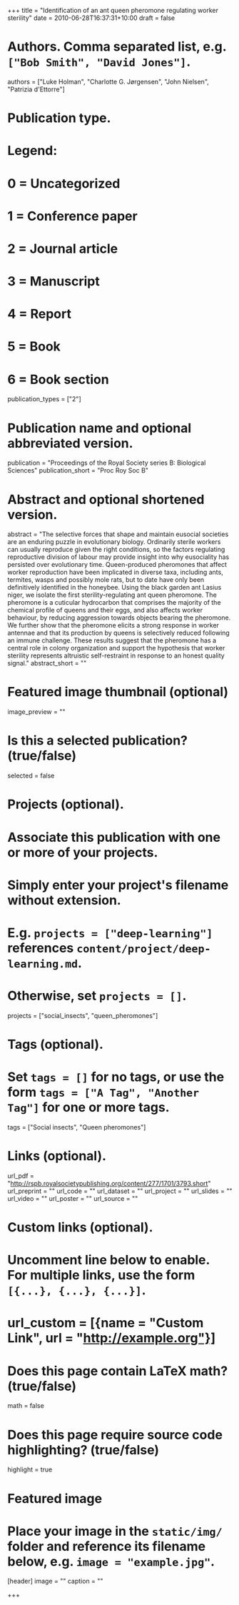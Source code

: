 +++
title = "Identification of an ant queen pheromone regulating worker sterility"
date = 2010-06-28T16:37:31+10:00
draft = false

# Authors. Comma separated list, e.g. `["Bob Smith", "David Jones"]`.
authors = ["Luke Holman", "Charlotte G. Jørgensen", "John Nielsen", "Patrizia d'Ettorre"]

# Publication type.
# Legend:
# 0 = Uncategorized
# 1 = Conference paper
# 2 = Journal article
# 3 = Manuscript
# 4 = Report
# 5 = Book
# 6 = Book section
publication_types = ["2"]

# Publication name and optional abbreviated version.
publication = "Proceedings of the Royal Society series B: Biological Sciences"
publication_short = "Proc Roy Soc B"

# Abstract and optional shortened version.
abstract = "The selective forces that shape and maintain eusocial societies are an enduring puzzle in evolutionary biology. Ordinarily sterile workers can usually reproduce given the right conditions, so the factors regulating reproductive division of labour may provide insight into why eusociality has persisted over evolutionary time. Queen-produced pheromones that affect worker reproduction have been implicated in diverse taxa, including ants, termites, wasps and possibly mole rats, but to date have only been definitively identified in the honeybee. Using the black garden ant Lasius niger, we isolate the first sterility-regulating ant queen pheromone. The pheromone is a cuticular hydrocarbon that comprises the majority of the chemical profile of queens and their eggs, and also affects worker behaviour, by reducing aggression towards objects bearing the pheromone. We further show that the pheromone elicits a strong response in worker antennae and that its production by queens is selectively reduced following an immune challenge. These results suggest that the pheromone has a central role in colony organization and support the hypothesis that worker sterility represents altruistic self-restraint in response to an honest quality signal."
abstract_short = ""

# Featured image thumbnail (optional)
image_preview = ""

# Is this a selected publication? (true/false)
selected = false

# Projects (optional).
#   Associate this publication with one or more of your projects.
#   Simply enter your project's filename without extension.
#   E.g. `projects = ["deep-learning"]` references `content/project/deep-learning.md`.
#   Otherwise, set `projects = []`.
projects = ["social_insects", "queen_pheromones"]

# Tags (optional).
#   Set `tags = []` for no tags, or use the form `tags = ["A Tag", "Another Tag"]` for one or more tags.
tags = ["Social insects", "Queen pheromones"]

# Links (optional).
url_pdf = "http://rspb.royalsocietypublishing.org/content/277/1701/3793.short"
url_preprint = ""
url_code = ""
url_dataset = ""
url_project = ""
url_slides = ""
url_video = ""
url_poster = ""
url_source = ""

# Custom links (optional).
#   Uncomment line below to enable. For multiple links, use the form `[{...}, {...}, {...}]`.
# url_custom = [{name = "Custom Link", url = "http://example.org"}]

# Does this page contain LaTeX math? (true/false)
math = false

# Does this page require source code highlighting? (true/false)
highlight = true

# Featured image
# Place your image in the `static/img/` folder and reference its filename below, e.g. `image = "example.jpg"`.
[header]
image = ""
caption = ""

+++
